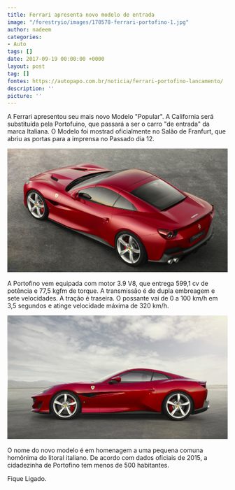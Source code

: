 ```yaml
---
title: Ferrari apresenta novo modelo de entrada
image: "/forestryio/images/170578-ferrari-portofino-1.jpg"
author: nadeem
categories:
- Auto
tags: []
date: 2017-09-19 00:00:00 +0000
layout: post
tag: []
fontes: https://autopapo.com.br/noticia/ferrari-portofino-lancamento/
description: ''
picture: ''
---
```



A Ferrari apresentou seu mais novo Modelo "Popular". A California será substituída pela Portofuino, que passará a ser o carro "de entrada" da marca Italiana. O Modelo foi mostrad oficialmente no Salão de Franfurt, que abriu as portas para a imprensa no Passado dia 12.

![](/forestryio/images/170576-ferrari-portofino-1.jpg)

A Portofino vem equipada com motor 3.9 V8, que entrega 599,1 cv de potência e 77,5 kgfm de torque. A transmissão é de dupla embreagem e sete velocidades. A tração é traseira. O possante vai de 0 a 100 km/h em 3,5 segundos e atinge velocidade máxima de 320 km/h.

![](/forestryio/images/170582-ferrari-portofino-1.jpg)

O nome do novo modelo é em homenagem a uma pequena comuna homônima do litoral italiano. De acordo com dados oficiais de 2015, a cidadezinha de Portofino tem menos de 500 habitantes.

Fique Ligado.